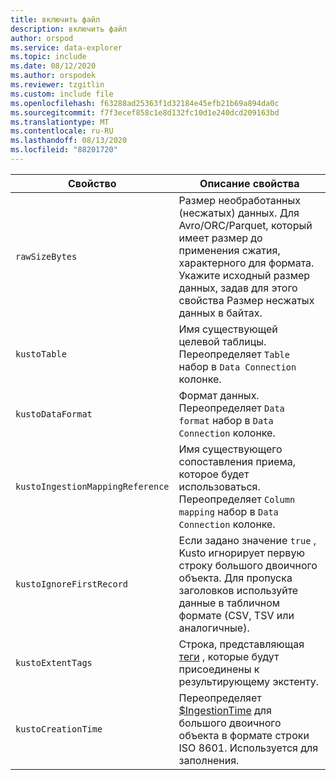 ```yaml
---
title: включить файл
description: включить файл
author: orspod
ms.service: data-explorer
ms.topic: include
ms.date: 08/12/2020
ms.author: orspodek
ms.reviewer: tzgitlin
ms.custom: include file
ms.openlocfilehash: f63288ad25363f1d32184e45efb21b69a894da0c
ms.sourcegitcommit: f7f3ecef858c1e8d132fc10d1e240dcd209163bd
ms.translationtype: MT
ms.contentlocale: ru-RU
ms.lasthandoff: 08/13/2020
ms.locfileid: "88201720"
---
```

|**Свойство** | **Описание свойства**|
|---|---|
| `rawSizeBytes` | Размер необработанных (несжатых) данных. Для Avro/ORC/Parquet, который имеет размер до применения сжатия, характерного для формата. Укажите исходный размер данных, задав для этого свойства Размер несжатых данных в байтах.|
| `kustoTable` |  Имя существующей целевой таблицы. Переопределяет `Table` набор в `Data Connection` колонке. |
| `kustoDataFormat` |  Формат данных. Переопределяет `Data format` набор в `Data Connection` колонке. |
| `kustoIngestionMappingReference` |  Имя существующего сопоставления приема, которое будет использоваться. Переопределяет `Column mapping` набор в `Data Connection` колонке.|
| `kustoIgnoreFirstRecord` | Если задано значение `true` , Kusto игнорирует первую строку большого двоичного объекта. Для пропуска заголовков используйте данные в табличном формате (CSV, TSV или аналогичные). |
| `kustoExtentTags` | Строка, представляющая [теги](../kusto/management/extents-overview.md#extent-tagging) , которые будут присоединены к результирующему экстенту. |
| `kustoCreationTime` |  Переопределяет [$IngestionTime](../kusto/query/ingestiontimefunction.md?pivots=azuredataexplorer) для большого двоичного объекта в формате строки ISO 8601. Используется для заполнения. |
